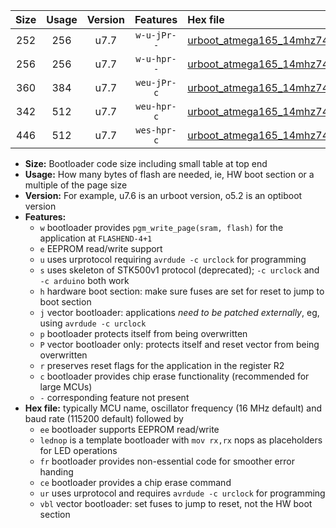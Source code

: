|Size|Usage|Version|Features|Hex file|
|:-:|:-:|:-:|:-:|:--|
|252|256|u7.7|`w-u-jPr--`|[urboot_atmega165_14mhz7456_57600bps_lednop_ur_vbl.hex](https://raw.githubusercontent.com/stefanrueger/urboot.hex/main/mcus/atmega165/fcpu_14mhz7456/57600_bps/urboot_atmega165_14mhz7456_57600bps_lednop_ur_vbl.hex)|
|256|256|u7.7|`w-u-hpr--`|[urboot_atmega165_14mhz7456_57600bps_lednop_fr_ur.hex](https://raw.githubusercontent.com/stefanrueger/urboot.hex/main/mcus/atmega165/fcpu_14mhz7456/57600_bps/urboot_atmega165_14mhz7456_57600bps_lednop_fr_ur.hex)|
|360|384|u7.7|`weu-jPr-c`|[urboot_atmega165_14mhz7456_57600bps_ee_lednop_fr_ce_ur_vbl.hex](https://raw.githubusercontent.com/stefanrueger/urboot.hex/main/mcus/atmega165/fcpu_14mhz7456/57600_bps/urboot_atmega165_14mhz7456_57600bps_ee_lednop_fr_ce_ur_vbl.hex)|
|342|512|u7.7|`weu-hpr-c`|[urboot_atmega165_14mhz7456_57600bps_ee_lednop_fr_ce_ur.hex](https://raw.githubusercontent.com/stefanrueger/urboot.hex/main/mcus/atmega165/fcpu_14mhz7456/57600_bps/urboot_atmega165_14mhz7456_57600bps_ee_lednop_fr_ce_ur.hex)|
|446|512|u7.7|`wes-hpr-c`|[urboot_atmega165_14mhz7456_57600bps_ee_lednop_fr_ce.hex](https://raw.githubusercontent.com/stefanrueger/urboot.hex/main/mcus/atmega165/fcpu_14mhz7456/57600_bps/urboot_atmega165_14mhz7456_57600bps_ee_lednop_fr_ce.hex)|

- **Size:** Bootloader code size including small table at top end
- **Usage:** How many bytes of flash are needed, ie, HW boot section or a multiple of the page size
- **Version:** For example, u7.6 is an urboot version, o5.2 is an optiboot version
- **Features:**
  + `w` bootloader provides `pgm_write_page(sram, flash)` for the application at `FLASHEND-4+1`
  + `e` EEPROM read/write support
  + `u` uses urprotocol requiring `avrdude -c urclock` for programming
  + `s` uses skeleton of STK500v1 protocol (deprecated); `-c urclock` and `-c arduino` both work
  + `h` hardware boot section: make sure fuses are set for reset to jump to boot section
  + `j` vector bootloader: applications *need to be patched externally*, eg, using `avrdude -c urclock`
  + `p` bootloader protects itself from being overwritten
  + `P` vector bootloader only: protects itself and reset vector from being overwritten
  + `r` preserves reset flags for the application in the register R2
  + `c` bootloader provides chip erase functionality (recommended for large MCUs)
  + `-` corresponding feature not present
- **Hex file:** typically MCU name, oscillator frequency (16 MHz default) and baud rate (115200 default) followed by
  + `ee` bootloader supports EEPROM read/write
  + `lednop` is a template bootloader with `mov rx,rx` nops as placeholders for LED operations
  + `fr` bootloader provides non-essential code for smoother error handing
  + `ce` bootloader provides a chip erase command
  + `ur` uses urprotocol and requires `avrdude -c urclock` for programming
  + `vbl` vector bootloader: set fuses to jump to reset, not the HW boot section

